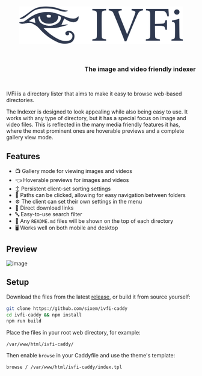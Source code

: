 <br/>
<p align="center">
  <img height="100" src="./icon.svg">
</p>

<br/>

<h3 align="right">The image and video friendly indexer</h3>

<br/>

IVFi is a directory lister that aims to make it easy to browse web-based directories.

The Indexer is designed to look appealing while also being easy to use. It works with any type of directory, but it has a special focus on image and video files. This is reflected in the many media friendly features it has, where the most prominent ones are hoverable previews and a complete gallery view mode. 

## Features
+ :tv: Gallery mode for viewing images and videos
+ :point_left: Hoverable previews for images and videos
+ :arrow_up_down: Persistent client-set sorting settings
+ :link: Paths can be clicked, allowing for easy navigation between folders
+ :gear: The client can set their own settings in the menu
+ :small_red_triangle_down: Direct download links
+ :abc: Easy-to-use search filter
+ :book: Any `README.md` files will be shown on the top of each directory
+ :desktop_computer: Works well on both mobile and desktop

## Preview
![image](https://user-images.githubusercontent.com/2825338/203448761-571bb742-cc12-4ccc-8543-69a60010c8ce.png)

## Setup
Download the files from the latest [release](https://github.com/sixem/ivfi-caddy/releases), or build it from source yourself:
```bash
git clone https://github.com/sixem/ivfi-caddy
cd ivfi-caddy && npm install
npm run build
```
Place the files in your root web directory, for example:
```
/var/www/html/ivfi-caddy/
```
Then enable `browse` in your Caddyfile and use the theme's template:
```
browse / /var/www/html/ivfi-caddy/index.tpl
```
